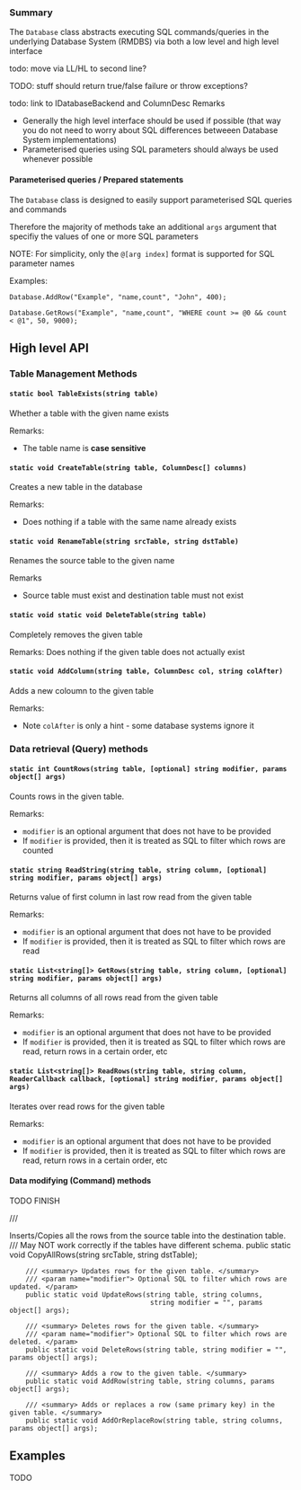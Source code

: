 ### Summary

The `Database` class abstracts executing SQL commands/queries in the underlying Database System (RMDBS) via both a low level and high level interface

todo: move via LL/HL to second line?

TODO: stuff should return true/false failure or throw exceptions?

todo: link to IDatabaseBackend and ColumnDesc
Remarks
- Generally the high level interface should be used if possible (that way you do not need to worry about SQL differences betweeen Database System implementations)
- Parameterised queries using SQL parameters should always be used whenever possible

#### Parameterised queries / Prepared statements

The `Database` class is designed to easily support parameterised SQL queries and commands

Therefore the majority of methods take an additional `args` argument that specifiy the values of one or more SQL parameters

NOTE: For simplicity, only the `@[arg index]` format is supported for SQL parameter names

Examples:
```CSharp
Database.AddRow("Example", "name,count", "John", 400);

Database.GetRows("Example", "name,count", "WHERE count >= @0 && count < @1", 50, 9000);
```

## High level API

### Table Management Methods

#### `static bool TableExists(string table)`

Whether a table with the given name exists

Remarks:
- The table name is **case sensitive**

#### `static void CreateTable(string table, ColumnDesc[] columns)`

Creates a new table in the database

Remarks:
- Does nothing if a table with the same name already exists

#### `static void RenameTable(string srcTable, string dstTable)`
		
Renames the source table to the given name
		
Remarks
- Source table must exist and destination table must not exist

#### `static void static void DeleteTable(string table)`
		
Completely removes the given table

Remarks:
	Does nothing if the given table does not actually exist
        
#### `static void AddColumn(string table, ColumnDesc col, string colAfter)`
		
Adds a new coloumn to the given table
		
Remarks:
- Note `colAfter` is only a hint - some database systems ignore it

### Data retrieval (Query) methods

#### `static int CountRows(string table, [optional] string modifier, params object[] args)`

Counts rows in the given table.

Remarks:
- `modifier` is an optional argument that does not have to be provided
- If `modifier` is provided, then it is treated as SQL to filter which rows are counted

#### `static string ReadString(string table, string column, [optional] string modifier, params object[] args)`
       
Returns value of first column in last row read from the given table

Remarks:
- `modifier` is an optional argument that does not have to be provided
- If `modifier` is provided, then it is treated as SQL to filter which rows are read
									 
#### `static List<string[]> GetRows(string table, string column, [optional] string modifier, params object[] args)`
       
Returns all columns of all rows read from the given table

Remarks:
- `modifier` is an optional argument that does not have to be provided
- If `modifier` is provided, then it is treated as SQL to filter which rows are read, return rows in a certain order, etc
							
#### `static List<string[]> ReadRows(string table, string column, ReaderCallback callback, [optional] string modifier, params object[] args)`
       
Iterates over read rows for the given table

Remarks:
- `modifier` is an optional argument that does not have to be provided
- If `modifier` is provided, then it is treated as SQL to filter which rows are read, return rows in a certain order, etc

#### Data modifying (Command) methods

TODO FINISH

/// <summary> Inserts/Copies all the rows from the source table into the destination table. </summary>
        /// <remarks> May NOT work correctly if the tables have different schema. </remarks>
        public static void CopyAllRows(string srcTable, string dstTable);
        
        /// <summary> Updates rows for the given table. </summary>
        /// <param name="modifier"> Optional SQL to filter which rows are updated. </param>
        public static void UpdateRows(string table, string columns,
                                       string modifier = "", params object[] args);
        
        /// <summary> Deletes rows for the given table. </summary>
        /// <param name="modifier"> Optional SQL to filter which rows are deleted. </param>
        public static void DeleteRows(string table, string modifier = "", params object[] args);

        /// <summary> Adds a row to the given table. </summary>
        public static void AddRow(string table, string columns, params object[] args);
        
        /// <summary> Adds or replaces a row (same primary key) in the given table. </summary>
        public static void AddOrReplaceRow(string table, string columns, params object[] args);

## Examples

TODO